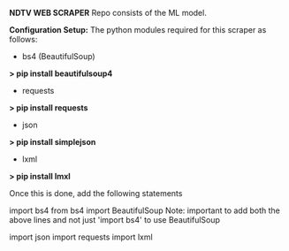 **NDTV WEB SCRAPER**
Repo consists of the ML model.

**Configuration Setup:**
The python modules required for this scraper as follows:

- bs4 (BeautifulSoup)

**> pip install beautifulsoup4**

- requests

**> pip install requests**

- json

**> pip install simplejson**

- lxml

**> pip install lmxl**

Once this is done, add the following statements

import bs4
from bs4 import BeautifulSoup
Note: important to add both the above lines and not just 'import bs4' to use BeautifulSoup

import json
import requests
import lxml

